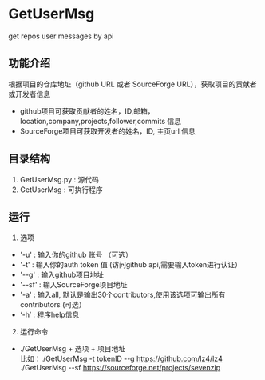 # GetUserMsg
get repos user messages by api

## 功能介绍
根据项目的仓库地址（github URL 或者 SourceForge URL），获取项目的贡献者或开发者信息  
- github项目可获取贡献者的姓名，ID,邮箱，location,company,projects,follower,commits 信息
- SourceForge项目可获取开发者的姓名，ID, 主页url 信息

## 目录结构
1. GetUserMsg.py : 源代码  
2. GetUserMsg : 可执行程序

## 运行
1. 选项
- '-u' : 输入你的github 账号 （可选）
- '-t' : 输入你的auth token 值 (访问github api,需要输入token进行认证）
- '--g' : 输入github项目地址
- '--sf' : 输入SourceForge项目地址
- '-a' : 输入all, 默认是输出30个contributors,使用该选项可输出所有contributors (可选）
- ‘-h’ : 程序help信息

2. 运行命令
- ./GetUserMsg + 选项 + 项目地址   
  比如：./GetUserMsg -t tokenID --g https://github.com/lz4/lz4   
        ./GetUserMsg --sf https://sourceforge.net/projects/sevenzip

